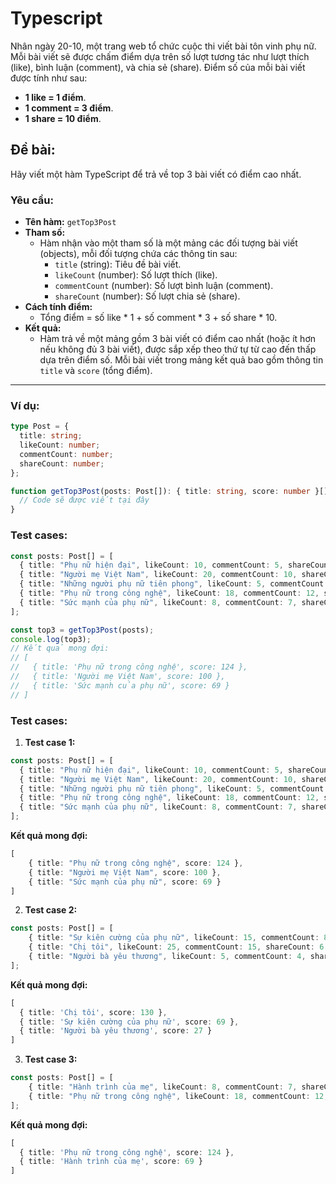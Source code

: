# Typescript
Nhân ngày 20-10, một trang web tổ chức cuộc thi viết bài tôn vinh phụ nữ. Mỗi bài viết sẽ được chấm điểm dựa trên số lượt tương tác như lượt thích (like), bình luận (comment), và chia sẻ (share). Điểm số của mỗi bài viết được tính như sau:
- **1 like = 1 điểm**.
- **1 comment = 3 điểm**.
- **1 share = 10 điểm**.

## Đề bài:
Hãy viết một hàm TypeScript để trả về top 3 bài viết có điểm cao nhất.

### Yêu cầu:
- **Tên hàm:** `getTop3Post`
- **Tham số:** 
  - Hàm nhận vào một tham số là một mảng các đối tượng bài viết (objects), mỗi đối tượng chứa các thông tin sau:
    - `title` (string): Tiêu đề bài viết.
    - `likeCount` (number): Số lượt thích (like).
    - `commentCount` (number): Số lượt bình luận (comment).
    - `shareCount` (number): Số lượt chia sẻ (share).
- **Cách tính điểm:** 
  - Tổng điểm = số like * 1 + số comment * 3 + số share * 10.
- **Kết quả:** 
  - Hàm trả về một mảng gồm 3 bài viết có điểm cao nhất (hoặc ít hơn nếu không đủ 3 bài viết), được sắp xếp theo thứ tự từ cao đến thấp dựa trên điểm số. Mỗi bài viết trong mảng kết quả bao gồm thông tin `title` và `score` (tổng điểm).

---

### Ví dụ:
```typescript
type Post = {
  title: string;
  likeCount: number;
  commentCount: number;
  shareCount: number;
};

function getTop3Post(posts: Post[]): { title: string, score: number }[] {
  // Code sẽ được viết tại đây
}
```

### Test cases:

```typescript
const posts: Post[] = [
  { title: "Phụ nữ hiện đại", likeCount: 10, commentCount: 5, shareCount: 2 },
  { title: "Người mẹ Việt Nam", likeCount: 20, commentCount: 10, shareCount: 5 },
  { title: "Những người phụ nữ tiên phong", likeCount: 5, commentCount: 2, shareCount: 1 },
  { title: "Phụ nữ trong công nghệ", likeCount: 18, commentCount: 12, shareCount: 7 },
  { title: "Sức mạnh của phụ nữ", likeCount: 8, commentCount: 7, shareCount: 4 }
];

const top3 = getTop3Post(posts);
console.log(top3);
// Kết quả mong đợi:
// [
//   { title: 'Phụ nữ trong công nghệ', score: 124 },
//   { title: 'Người mẹ Việt Nam', score: 100 },
//   { title: 'Sức mạnh của phụ nữ', score: 69 }
// ]
```

### Test cases:

1. **Test case 1:**
```typescript
const posts: Post[] = [
  { title: "Phụ nữ hiện đại", likeCount: 10, commentCount: 5, shareCount: 2 },
  { title: "Người mẹ Việt Nam", likeCount: 20, commentCount: 10, shareCount: 5 },
  { title: "Những người phụ nữ tiên phong", likeCount: 5, commentCount: 2, shareCount: 1 },
  { title: "Phụ nữ trong công nghệ", likeCount: 18, commentCount: 12, shareCount: 7 },
  { title: "Sức mạnh của phụ nữ", likeCount: 8, commentCount: 7, shareCount: 4 }
];
```
   **Kết quả mong đợi:**
```typescript
[
    { title: "Phụ nữ trong công nghệ", score: 124 },
    { title: "Người mẹ Việt Nam", score: 100 },
    { title: "Sức mạnh của phụ nữ", score: 69 }
]
```

2. **Test case 2:**
```typescript
const posts: Post[] = [
    { title: "Sự kiên cường của phụ nữ", likeCount: 15, commentCount: 8, shareCount: 3 },
    { title: "Chị tôi", likeCount: 25, commentCount: 15, shareCount: 6 },
    { title: "Người bà yêu thương", likeCount: 5, commentCount: 4, shareCount: 1 }
];
```
**Kết quả mong đợi:**
```typescript
[
  { title: 'Chị tôi', score: 130 },
  { title: 'Sự kiên cường của phụ nữ', score: 69 },
  { title: 'Người bà yêu thương', score: 27 }
]
```

3. **Test case 3:**
```typescript
const posts: Post[] = [
    { title: "Hành trình của mẹ", likeCount: 8, commentCount: 7, shareCount: 4 },
    { title: "Phụ nữ trong công nghệ", likeCount: 18, commentCount: 12, shareCount: 7 }
];
```
**Kết quả mong đợi:**
```typescript
[
  { title: 'Phụ nữ trong công nghệ', score: 124 },
  { title: 'Hành trình của mẹ', score: 69 }
]
```